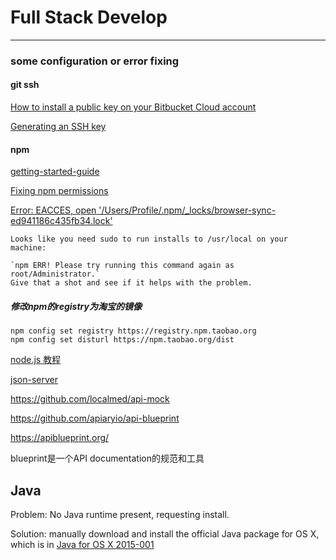 Full Stack Develop
=======

------------------------------------------------------

### some configuration or error fixing

#### git ssh

[How to install a public key on your Bitbucket Cloud account](https://confluence.atlassian.com/bitbucket/how-to-install-a-public-key-on-your-bitbucket-cloud-account-276628835.html)

[Generating an SSH key](https://help.github.com/articles/generating-an-ssh-key/)

#### npm

[getting-started-guide](https://docs.npmjs.com/getting-started/what-is-npm)

[Fixing npm permissions](https://docs.npmjs.com/getting-started/fixing-npm-permissions)

[Error: EACCES, open '/Users/Profile/.npm/_locks/browser-sync-ed941186c435fb34.lock' ](https://github.com/npm/npm/issues/7407)

	Looks like you need sudo to run installs to /usr/local on your machine:

	`npm ERR! Please try running this command again as root/Administrator.`
	Give that a shot and see if it helps with the problem.
	
##### 修改npm的registry为淘宝的镜像

	npm config set registry https://registry.npm.taobao.org
	npm config set disturl https://npm.taobao.org/dist
	
[node.js 教程](http://www.runoob.com/nodejs/nodejs-web-module.html)

[json-server](https://www.npmjs.com/package/json-server)

https://github.com/localmed/api-mock

https://github.com/apiaryio/api-blueprint

https://apiblueprint.org/

blueprint是一个API documentation的规范和工具

## Java

Problem: No Java runtime present, requesting install.

Solution: manually download and install the official Java package for OS X, which is in [Java for OS X 2015-001](https://support.apple.com/kb/DL1572?locale=zh_CN)

